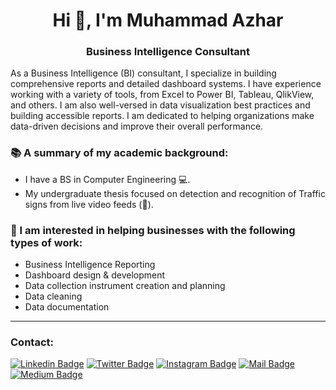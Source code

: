 <h1 align="center">Hi 👋, I'm Muhammad Azhar</h1>
<h3 align="center">Business Intelligence Consultant</h3>

As a Business Intelligence (BI) consultant, I specialize in building comprehensive reports and detailed dashboard systems. I have experience working with a variety of tools, from Excel to Power BI, Tableau, QlikView, and others. I am also well-versed in data visualization best practices and building accessible reports. I am dedicated to helping organizations make data-driven decisions and improve their overall performance.

###  📚 A summary of my academic background:
-  I have a BS in Computer Engineering 💻.
-  My undergraduate thesis focused on detection and recognition of Traffic signs from live video feeds (📸).

### 🌟 I am interested in helping businesses with the following types of work:
* Business Intelligence Reporting
* Dashboard design & development
* Data collection instrument creation and planning
* Data cleaning
* Data documentation

***

### Contact: <br/>

[![Linkedin Badge](https://img.shields.io/badge/linkedin-0077B5?style=for-the-badge&logo=linkedin&logoColor=white)](https://linkedin.com/in/imagineazhar)
[![Twitter Badge](https://img.shields.io/badge/twitter-1DA1F2?style=for-the-badge&logo=twitter&logoColor=white)](https://twitter.com/imagineazhar)
[![Instagram Badge](https://img.shields.io/badge/instagram-E4405F?style=for-the-badge&logo=instagram&logoColor=white)](https://instagram.com/imagineazhar)
[![Mail Badge](https://img.shields.io/badge/Gmail-D14836?style=for-the-badge&logo=gmail&logoColor=white)](mailto:2muhammadazhar@gmail.com)
[![Medium Badge](https://img.shields.io/badge/Medium-12100E?style=for-the-badge&logo=medium&logoColor=white)](https://medium.com/@imagineazhar)



